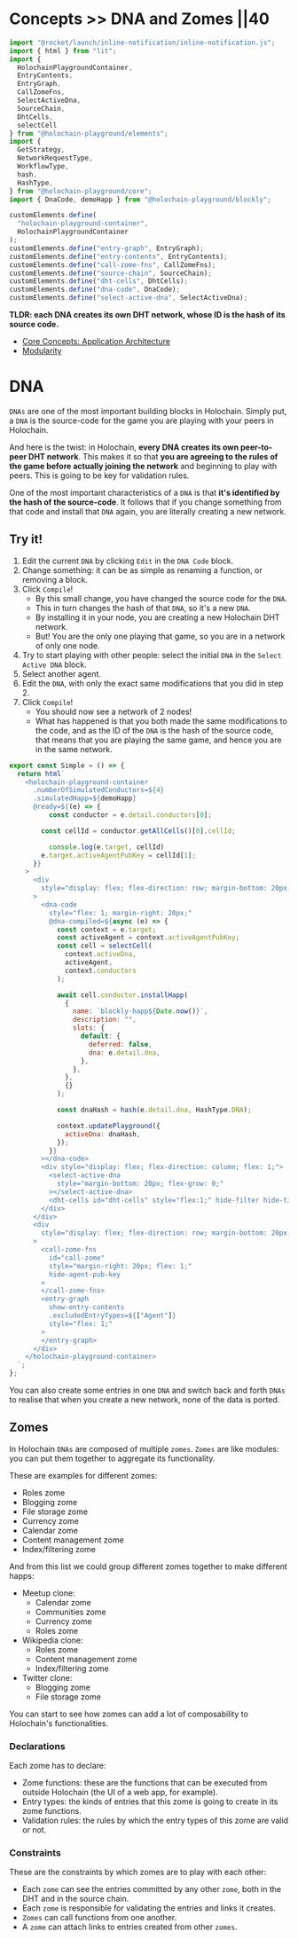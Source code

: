 # Concepts >> DNA and Zomes ||40

```js script
import "@rocket/launch/inline-notification/inline-notification.js";
import { html } from "lit";
import {
  HolochainPlaygroundContainer,
  EntryContents,
  EntryGraph,
  CallZomeFns,
  SelectActiveDna,
  SourceChain,
  DhtCells,
  selectCell
} from "@holochain-playground/elements";
import {
  GetStrategy,
  NetworkRequestType,
  WorkflowType,
  hash,
  HashType,
} from "@holochain-playground/core";
import { DnaCode, demoHapp } from "@holochain-playground/blockly";

customElements.define(
  "holochain-playground-container",
  HolochainPlaygroundContainer
);
customElements.define("entry-graph", EntryGraph);
customElements.define("entry-contents", EntryContents);
customElements.define("call-zome-fns", CallZomeFns);
customElements.define("source-chain", SourceChain);
customElements.define("dht-cells", DhtCells);
customElements.define("dna-code", DnaCode);
customElements.define("select-active-dna", SelectActiveDna);
```

**TLDR: each DNA creates its own DHT network, whose ID is the hash of its source code.**

<inline-notification type="tip" title="Useful reads">
<ul>
<li><a href="https://developer.holochain.org/concepts/2_application_architecture/">Core Concepts: Application Architecture</a></li>
<li><a href="https://en.wikipedia.org/wiki/Modularity">Modularity</a></li>
</ul>
</inline-notification>

# DNA

`DNAs` are one of the most important building blocks in Holochain. Simply put, a `DNA` is the source-code for the game you are playing with your peers in Holochain.

And here is the twist: in Holochain, **every DNA creates its own peer-to-peer DHT network**. This makes it so that **you are agreeing to the rules of the game before actually joining the network** and beginning to play with peers. This is going to be key for validation rules.

One of the most important characteristics of a `DNA` is that **it's identified by the hash of the source-code**. It follows that if you change something from that code and install that `DNA` again, you are literally creating a new network.

## Try it!

1. Edit the current `DNA` by clicking `Edit` in the `DNA Code` block.
2. Change something: it can be as simple as renaming a function, or removing a block.
3. Click `Compile`!
   - By this small change, you have changed the source code for the `DNA`.
   - This in turn changes the hash of that `DNA`, so it's a new `DNA`.
   - By installing it in your node, you are creating a new Holochain DHT network.
   - But! You are the only one playing that game, so you are in a network of only one node.
4. Try to start playing with other people: select the initial `DNA` in the `Select Active DNA` block.
5. Select another agent.
6. Edit the `DNA`, with only the exact same modifications that you did in step 2.
7. Click `Compile`!
   - You should now see a network of 2 nodes! 
   - What has happened is that you both made the same modifications to the code, and as the ID of the `DNA` is the hash of the source code, that means that you are playing the same game, and hence you are in the same network.

```js story
export const Simple = () => {
  return html`
    <holochain-playground-container
      .numberOfSimulatedConductors=${4}
      .simulatedHapp=${demoHapp}
      @ready=${(e) => {
          const conductor = e.detail.conductors[0];

        const cellId = conductor.getAllCells()[0].cellId;

          console.log(e.target, cellId)
        e.target.activeAgentPubKey = cellId[1];
      }}
    >
      <div
        style="display: flex; flex-direction: row; margin-bottom: 20px; height: 600px;"
      >
        <dna-code
          style="flex: 1; margin-right: 20px;"
          @dna-compiled=${async (e) => {
            const context = e.target;
            const activeAgent = context.activeAgentPubKey;
            const cell = selectCell(
              context.activeDna,
              activeAgent,
              context.conductors
            );

            await cell.conductor.installHapp(
              {
                name: `blockly-happ${Date.now()}`,
                description: "",
                slots: {
                  default: {
                    deferred: false,
                    dna: e.detail.dna,
                  },
                },
              },
              {}
            );

            const dnaHash = hash(e.detail.dna, HashType.DNA);

            context.updatePlayground({
              activeDna: dnaHash,
            });
          }}
        ></dna-code>
        <div style="display: flex; flex-direction: column; flex: 1;">
          <select-active-dna
            style="margin-bottom: 20px; flex-grow: 0;"
          ></select-active-dna>
          <dht-cells id="dht-cells" style="flex:1;" hide-filter hide-time-controller></dht-cells>
        </div>
      </div>
      <div
        style="display: flex; flex-direction: row; margin-bottom: 20px; height: 350px;"
      >
        <call-zome-fns
          id="call-zome"
          style="margin-right: 20px; flex: 1;"
          hide-agent-pub-key
        >
        </call-zome-fns>
        <entry-graph
          show-entry-contents
          .excludedEntryTypes=${["Agent"]}
          style="flex: 1;"
        >
        </entry-graph>
      </div>
    </holochain-playground-container>
  `;
};
```

You can also create some entries in one `DNA` and switch back and forth `DNAs` to realise that when you create a new network, none of the data is ported.

## Zomes

In Holochain `DNAs` are composed of multiple `zomes`. `Zomes` are like modules: you can put them together to aggregate its functionality.

These are examples for different zomes:

- Roles zome
- Blogging zome
- File storage zome
- Currency zome
- Calendar zome
- Content management zome
- Index/filtering zome

And from this list we could group different zomes together to make different happs:

- Meetup clone:
  - Calendar zome
  - Communities zome
  - Currency zome
  - Roles zome
- Wikipedia clone:
  - Roles zome
  - Content management zome 
  - Index/filtering zome
- Twitter clone:
  - Blogging zome
  - File storage zome

You can start to see how zomes can add a lot of composability to Holochain's functionalities.

### Declarations

Each zome has to declare:

- Zome functions: these are the functions that can be executed from outside Holochain (the UI of a web app, for example).
- Entry types: the kinds of entries that this zome is going to create in its zome functions.
- Validation rules: the rules by which the entry types of this zome are valid or not.

### Constraints

These are the constraints by which zomes are to play with each other:

- Each `zome` can see the entries committed by any other `zome`, both in the DHT and in the source chain.
- Each `zome` is responsible for validating the entries and links it creates.
- `Zomes` can call functions from one another.
- A `zome` can attach links to entries created from other `zomes`.
